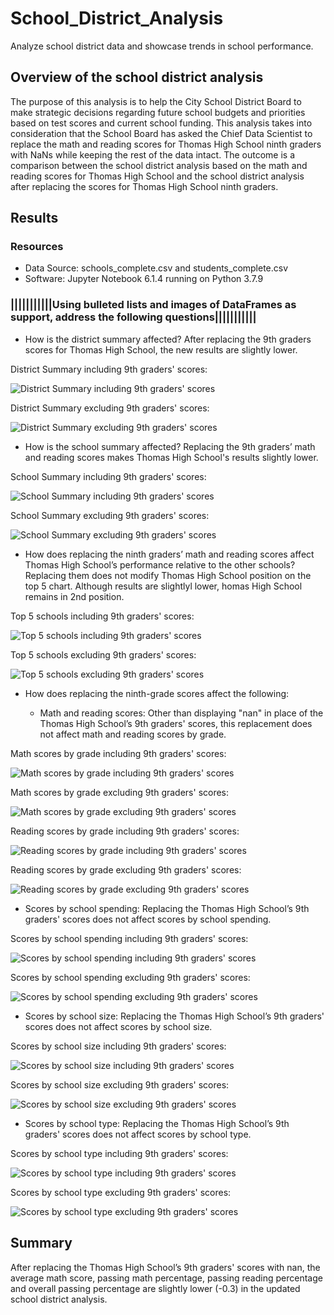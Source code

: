 # School_District_Analysis
Analyze school district data and showcase trends in school performance.

## Overview of the school district analysis
The purpose of this analysis is to help the City School District Board to make strategic decisions regarding future school budgets and priorities based on test scores and current school funding. This analysis takes into consideration that the School Board has asked the Chief Data Scientist to replace the math and reading scores for Thomas High School ninth graders with NaNs while keeping the rest of the data intact. The outcome is a comparison between the school district analysis based on the math and reading scores for Thomas High School and the school district analysis after replacing the scores for Thomas High School ninth graders. 



## Results

### Resources
- Data Source: schools_complete.csv and students_complete.csv
- Software: Jupyter Notebook 6.1.4 running on Python 3.7.9

### |||||||||||Using bulleted lists and images of DataFrames as support, address the following questions|||||||||||

- How is the district summary affected?
After replacing the 9th graders scores for Thomas High School, the new results are slightly lower.

District Summary including 9th graders' scores:

![District Summary including 9th graders' scores](./analysis/district_summary_1.PNG)

District Summary excluding 9th graders' scores:

![District Summary excluding 9th graders' scores](./analysis/district_summary_2.PNG)

- How is the school summary affected?
Replacing the 9th graders’ math and reading scores makes Thomas High School's results slightly lower.

School Summary including 9th graders' scores:

![School Summary including 9th graders' scores](./analysis/school_summary_1.PNG)

School Summary excluding 9th graders' scores:

![School Summary excluding 9th graders' scores](./analysis/school_summary_2.PNG)

- How does replacing the ninth graders’ math and reading scores affect Thomas High School’s performance relative to the other schools?
Replacing them does not modify Thomas High School position on the top 5 chart. Although results are slightlyl lower, homas High School remains in 2nd position. 

Top 5 schools including 9th graders' scores:

![Top 5 schools including 9th graders' scores](./analysis/top_five_1.PNG)

Top 5 schools excluding 9th graders' scores:

![Top 5 schools excluding 9th graders' scores](./analysis/top_five_2.PNG)


- How does replacing the ninth-grade scores affect the following:

   - Math and reading scores: Other than displaying "nan" in place of the Thomas High School’s 9th graders' scores, this replacement does not affect math and reading scores by grade.


Math scores by grade including 9th graders' scores:

![Math scores by grade including 9th graders' scores](./analysis/math_scores_by_grade_1.PNG)

Math scores by grade excluding 9th graders' scores:

![Math scores by grade excluding 9th graders' scores](./analysis/math_scores_by_grade_2.PNG)

Reading scores by grade including 9th graders' scores:

![Reading scores by grade including 9th graders' scores](./analysis/reading_scores_by_grade_1.PNG)

Reading scores by grade excluding 9th graders' scores:

![Reading scores by grade excluding 9th graders' scores](./analysis/reading_scores_by_grade_2.PNG)



   - Scores by school spending: 
Replacing the Thomas High School’s 9th graders' scores does not affect scores by school spending.

Scores by school spending including 9th graders' scores:

![Scores by school spending including 9th graders' scores](./analysis/scores_by_spending_1.PNG)

Scores by school spending excluding 9th graders' scores: 

![Scores by school spending excluding 9th graders' scores](./analysis/scores_by_spending_2.PNG)


   - Scores by school size:
Replacing the Thomas High School’s 9th graders' scores does not affect scores by school size.

Scores by school size including 9th graders' scores:

![Scores by school size including 9th graders' scores](./analysis/scores_by_size_1.PNG)

Scores by school size excluding 9th graders' scores: 

![Scores by school size excluding 9th graders' scores](./analysis/scores_by_size_2.PNG)


   - Scores by school type:
Replacing the Thomas High School’s 9th graders' scores does not affect scores by school type.

Scores by school type including 9th graders' scores:

![Scores by school type including 9th graders' scores](./analysis/scores_by_type_1.PNG)

Scores by school type excluding 9th graders' scores:

![Scores by school type excluding 9th graders' scores](./analysis/scores_by_type_2.PNG)


## Summary
After replacing the Thomas High School’s 9th graders' scores with nan, the average math score, passing math percentage, passing reading percentage and overall passing percentage are slightly lower (-0.3) in the updated school district analysis.
